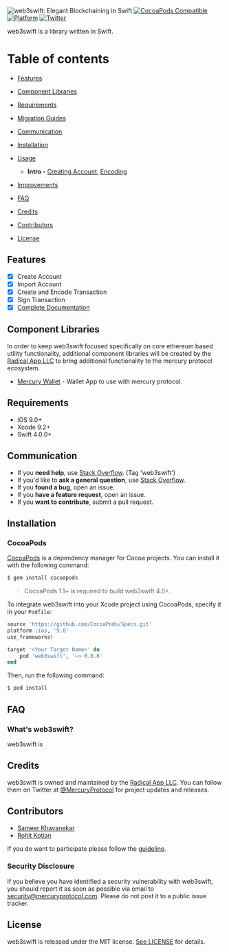 ![web3swift: Elegant Blockchaining in Swift](https://raw.githubusercontent.com/web3swift/web3swift/master/web3swift.png)
[![CocoaPods Compatible](https://img.shields.io/cocoapods/v/web3swift.svg)](https://img.shields.io/cocoapods/v/web3swift.svg)
[![Platform](https://img.shields.io/cocoapods/p/web3swift.svg?style=flat)](https://web3swift.github.io/web3swift)
[![Twitter](https://img.shields.io/badge/twitter-@web3swiftSF-blue.svg?style=flat)](http://twitter.com/web3swiftSF)

web3swift is a library written in Swift.

Table of contents
===

*  [Features](#features)
*  [Component Libraries](#component-libraries)
*  [Requirements](#requirements)
*  [Migration Guides](#migration-guides)
*  [Communication](#communication)
*  [Installation](#installation)
* [Usage](Documentation/Usage.md)
    - **Intro -** [Creating Account](Documentation/Usage.md#making-a-request), [Encoding](Documentation/Usage.md#encoding)
    
* [Improvements](#improvements)
*  [FAQ](#faq)
* [Credits](#credits)
* [Contributors](#contributors)
* [License](#license)

## Features

- [x] Create Account
- [x] Import Account
- [x] Create and Encode Transaction
- [x] Sign Transaction
- [x] [Complete Documentation](https://web3swift.github.io/web3swift)

## Component Libraries

In order to keep web3swift focused specifically on core ethereum based utility functionality, additional component libraries will be created by the [Radical App LLC](https://github.com/web3swift/Foundation) to bring additional functionality to the mercury protocol ecosystem.

- [Mercury Wallet](https://github.com/mercuryprotocol/MercuryWallet) - Wallet App to use with mercury protocol.

## Requirements

- iOS 9.0+
- Xcode 9.2+
- Swift 4.0.0+

## Communication

- If you **need help**, use [Stack Overflow](http://stackoverflow.com/questions/tagged/web3swift). (Tag 'web3swift')
- If you'd like to **ask a general question**, use [Stack Overflow](http://stackoverflow.com/questions/tagged/web3swift).
- If you **found a bug**, open an issue.
- If you **have a feature request**, open an issue.
- If you **want to contribute**, submit a pull request.

## Installation

### CocoaPods

[CocoaPods](http://cocoapods.org) is a dependency manager for Cocoa projects. You can install it with the following command:

```bash
$ gem install cocoapods
```

> CocoaPods 1.1+ is required to build web3swift 4.0+.

To integrate web3swift into your Xcode project using CocoaPods, specify it in your `Podfile`:

```ruby
source 'https://github.com/CocoaPods/Specs.git'
platform :ios, '9.0'
use_frameworks!

target '<Your Target Name>' do
    pod 'web3swift', '~> 0.0.6'
end
```

Then, run the following command:

```bash
$ pod install
```


## FAQ

### What's web3swift?

web3swift is

## Credits

web3swift is owned and maintained by the [Radical App LLC](http://www.mercuryprotocol.com). You can follow them on Twitter at [@MercuryProtocol](https://twitter.com/mercuryprotocol) for project updates and releases.

## Contributors

* [Sameer Khavanekar](sameer@mercuryprotocol.com)
* [Rohit Kotian](rohit@mercuryprotocol.com)

If you do want to participate please follow the [guideline](CONTRIBUTING.MD).

### Security Disclosure

If you believe you have identified a security vulnerability with web3swift, you should report it as soon as possible via email to security@mercuryprotocol.com. Please do not post it to a public issue tracker.

## License

web3swift is released under the MIT license. [See LICENSE](https://github.com/web3swift/web3swift/blob/master/LICENSE) for details.
